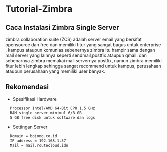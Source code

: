 # Tutorial-Zimbra

## Caca Instalasi Zimbra Single Server

zimbra collaboration suite (ZCS) adalah server email yang bersifat opensource dan free dan memiliki fitur yang sangat bagus untuk enterprise , kampus ataupun komunias.sebenernya zimbra itu hampir sama dengan mail server yang lainnya seperti sendmail,postfix ataupun qmail. dan sebenarnya zimbra memakai mail servernya postfix, namun zimbra memiliki fitur lebih lengkap sehingga sangat recommend untuk kampus, perusahaan ataupun perusahaan yang memiliki user banyak.
    
## Rekomendasi

* Spesifikasi Hardware
```bash
  Processor Intel/AMD 64-Bit CPU 1.5 GHz
  RAM single server minimul 6/8 GB
  5 GB free disk untuk software dan logs
```
* Settingan Server
```bash
  Domain = bojong.co.id
  IP address = 192.168.1.57
  Mail = mail.routecloud.idn
```

